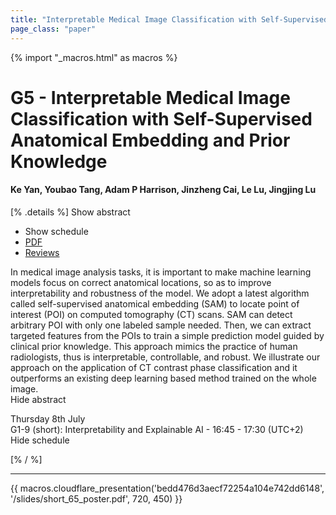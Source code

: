 ```yaml
---
title: "Interpretable Medical Image Classification with Self-Supervised Anatomical Embedding and Prior Knowledge"
page_class: "paper"
---
```


{% import "_macros.html" as macros %}

# G5 - Interpretable Medical Image Classification with Self-Supervised Anatomical Embedding and Prior Knowledge

#### Ke Yan, Youbao Tang, Adam P Harrison, Jinzheng Cai, Le Lu, Jingjing Lu

[% .details %]
<a class="toggle_visibility" data-selector=".abstract" data-level="3">Show abstract</a>
- <a class="toggle_visibility" data-selector=".schedule" data-level="3">Show schedule</a>
- <a href="https://openreview.net/pdf?id=0wblcjbC2sN">PDF</a>
- <a href="https://openreview.net/forum?id=0wblcjbC2sN">Reviews</a>

<p>
    <span class="abstract">
        In medical image analysis tasks, it is important to make machine learning models focus on correct anatomical locations, so as to improve interpretability and robustness of the model. We adopt a latest algorithm called self-supervised anatomical embedding (SAM) to locate point of interest (POI) on computed tomography (CT) scans. SAM can detect arbitrary POI with only one labeled sample needed. Then, we can extract targeted features from the POIs to train a simple prediction model guided by clinical prior knowledge. This approach mimics the practice of human radiologists, thus is interpretable, controllable, and robust. We illustrate our approach on the application of CT contrast phase classification and it outperforms an existing deep learning based method trained on the whole image.
        <br>
        <span class="actions"><a class="toggle_visibility" data-level="2">Hide abstract</a></span>
    </span>
</p>

<p>
    <span class="schedule">
         Thursday 8th July<br>G1-9 (short): Interpretability and Explainable AI - 16:45 - 17:30 (UTC+2)
        <br>
        <span class="actions"><a class="toggle_visibility" data-level="2">Hide schedule</a></span>
    </span>
</p>

[% / %]


---

{{ macros.cloudflare_presentation('bedd476d3aecf72254a104e742dd6148', '/slides/short_65_poster.pdf', 720, 450) }}
